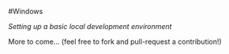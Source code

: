 #Windows

_Setting up a basic local development environment_

More to come... (feel free to fork and pull-request a contribution!)
